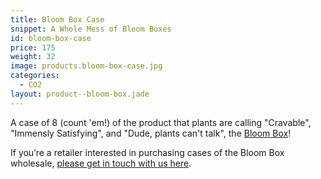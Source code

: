 ```yaml
---
title: Bloom Box Case
snippet: A Whole Mess of Bloom Boxes
id: bloom-box-case
price: 175
weight: 32
image: products.bloom-box-case.jpg
categories:
  - CO2
layout: product--bloom-box.jade
---
```


A case of 8 (count 'em!) of the product that plants are calling "Cravable", "Immensly Satisfying", and "Dude, plants can't talk", the [Bloom Box](/store/bloom-box)!

If you’re a retailer interested in purchasing cases of the Bloom Box wholesale, [please get in touch with us here](/contact).
